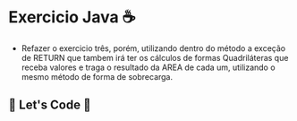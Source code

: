 # Exercicio Java :coffee:


- Refazer o exercicio três, porém, utilizando dentro do método a exceção de RETURN que tambem irá ter os cálculos de formas Quadriláteras que receba valores e traga o resultado da AREA de cada um, utilizando o mesmo método de forma de sobrecarga.

## :rocket: Let's Code :rocket: